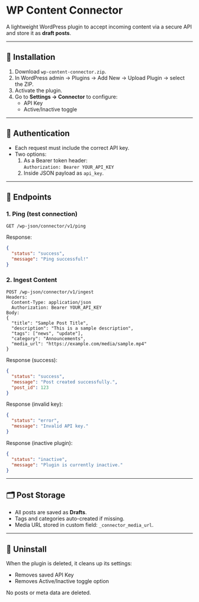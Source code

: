 # WP Content Connector

A lightweight WordPress plugin to accept incoming content via a secure API and store it as **draft posts**.

---

## 🚀 Installation

1. Download `wp-content-connector.zip`.
2. In WordPress admin → Plugins → Add New → Upload Plugin → select the ZIP.
3. Activate the plugin.
4. Go to **Settings → Connector** to configure:
   - API Key
   - Active/Inactive toggle

---

## 🔑 Authentication

- Each request must include the correct API key.
- Two options:
  1. As a Bearer token header:  
     `Authorization: Bearer YOUR_API_KEY`
  2. Inside JSON payload as `api_key`.

---

## 📡 Endpoints

### 1. Ping (test connection)
```
GET /wp-json/connector/v1/ping
```

Response:
```json
{
  "status": "success",
  "message": "Ping successful!"
}
```

### 2. Ingest Content
```
POST /wp-json/connector/v1/ingest
Headers: 
  Content-Type: application/json
  Authorization: Bearer YOUR_API_KEY
Body:
{
  "title": "Sample Post Title",
  "description": "This is a sample description",
  "tags": ["news", "update"],
  "category": "Announcements",
  "media_url": "https://example.com/media/sample.mp4"
}
```

Response (success):
```json
{
  "status": "success",
  "message": "Post created successfully.",
  "post_id": 123
}
```

Response (invalid key):
```json
{
  "status": "error",
  "message": "Invalid API key."
}
```

Response (inactive plugin):
```json
{
  "status": "inactive",
  "message": "Plugin is currently inactive."
}
```

---

## 🗂 Post Storage

- All posts are saved as **Drafts**.
- Tags and categories auto-created if missing.
- Media URL stored in custom field: `_connector_media_url`.

---

## 🧹 Uninstall

When the plugin is deleted, it cleans up its settings:
- Removes saved API Key
- Removes Active/Inactive toggle option

No posts or meta data are deleted.
